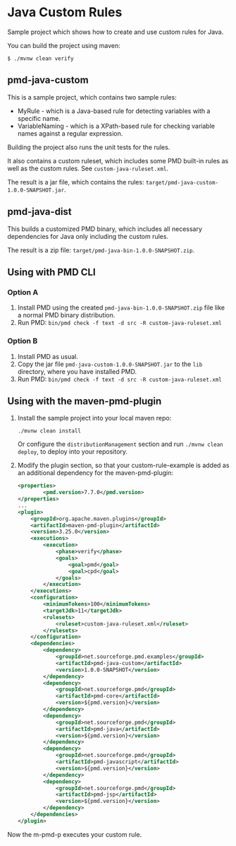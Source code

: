 # Java Custom Rules

Sample project which shows how to create and use custom rules for Java.

You can build the project using maven:

```
$ ./mvnw clean verify
```

## pmd-java-custom

This is a sample project, which contains two sample rules:

*   MyRule - which is a Java-based rule for detecting variables with a specific name.
*   VariableNaming - which is a XPath-based rule for checking variable names against a regular expression.

Building the project also runs the unit tests for the rules.

It also contains a custom ruleset, which includes some PMD built-in rules as well as the custom rules.
See `custom-java-ruleset.xml`.

The result is a jar file, which contains the rules: `target/pmd-java-custom-1.0.0-SNAPSHOT.jar`.

## pmd-java-dist

This builds a customized PMD binary, which includes all necessary dependencies for Java only
including the custom rules.

The result is a zip file: `target/pmd-java-bin-1.0.0-SNAPSHOT.zip`.

## Using with PMD CLI

### Option A

1.  Install PMD using the created `pmd-java-bin-1.0.0-SNAPSHOT.zip` file like a normal PMD binary distribution.
2.  Run PMD: `bin/pmd check -f text -d src -R custom-java-ruleset.xml`

### Option B

1.  Install PMD as usual.
2.  Copy the jar file `pmd-java-custom-1.0.0-SNAPSHOT.jar` to the `lib` directory, where you have
    installed PMD.
3.  Run PMD: `bin/pmd check -f text -d src -R custom-java-ruleset.xml`

## Using with the maven-pmd-plugin

1.  Install the sample project into your local maven repo:

        ./mvnw clean install

    Or configure the `distributionManagement` section and run `./mvnw clean deploy`, to deploy into
    your repository.

2.  Modify the plugin section, so that your custom-rule-example is added as an additional dependency for
    the maven-pmd-plugin:

    ```xml
    <properties>
            <pmd.version>7.7.0</pmd.version>
    </properties>
    ...
    <plugin>
        <groupId>org.apache.maven.plugins</groupId>
        <artifactId>maven-pmd-plugin</artifactId>
        <version>3.25.0</version>
        <executions>
            <execution>
                <phase>verify</phase>
                <goals>
                    <goal>pmd</goal>
                    <goal>cpd</goal>
                </goals>
            </execution>
        </executions>
        <configuration>
            <minimumTokens>100</minimumTokens>
            <targetJdk>11</targetJdk>
            <rulesets>
                <ruleset>custom-java-ruleset.xml</ruleset>
            </rulesets>
        </configuration>
        <dependencies>
            <dependency>
                <groupId>net.sourceforge.pmd.examples</groupId>
                <artifactId>pmd-java-custom</artifactId>
                <version>1.0.0-SNAPSHOT</version>
            </dependency>
            <dependency>
                <groupId>net.sourceforge.pmd</groupId>
                <artifactId>pmd-core</artifactId>
                <version>${pmd.version}</version>
            </dependency>
            <dependency>
                <groupId>net.sourceforge.pmd</groupId>
                <artifactId>pmd-java</artifactId>
                <version>${pmd.version}</version>
            </dependency>
            <dependency>
                <groupId>net.sourceforge.pmd</groupId>
                <artifactId>pmd-javascript</artifactId>
                <version>${pmd.version}</version>
            </dependency>
            <dependency>
                <groupId>net.sourceforge.pmd</groupId>
                <artifactId>pmd-jsp</artifactId>
                <version>${pmd.version}</version>
            </dependency>
        </dependencies>
    </plugin>
    ```

Now the m-pmd-p executes your custom rule.
